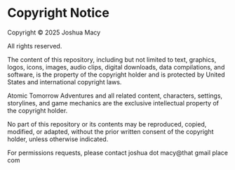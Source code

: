 # Copyright Notice

Copyright © 2025 Joshua Macy

All rights reserved.

The content of this repository, including but not limited to text, graphics, logos, icons, images, audio clips, digital downloads, data compilations, and software, is the property of the copyright holder and is protected by United States and international copyright laws.

Atomic Tomorrow Adventures and all related content, characters, settings, storylines, and game mechanics are the exclusive intellectual property of the copyright holder.

No part of this repository or its contents may be reproduced, copied, modified, or adapted, without the prior written consent of the copyright holder, unless otherwise indicated.

For permissions requests, please contact joshua dot macy@that gmail place com
